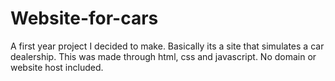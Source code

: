 # Website-for-cars
A first year project I decided to make. Basically its a site that simulates a car dealership. This was made through html, css and javascript. No domain or website host included.
